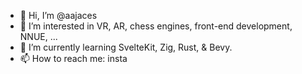 - 👋  Hi, I’m @aajaces
- 👀  I’m interested in VR, AR, chess engines, front-end development, NNUE, ...
- 🌱  I’m currently learning SvelteKit, Zig, Rust, & Bevy.
- 📫  How to reach me: insta
